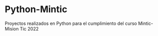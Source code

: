 # Python-Mintic
Proyectos realizados en Python para el cumplimiento del curso Mintic-Mision Tic 2022
